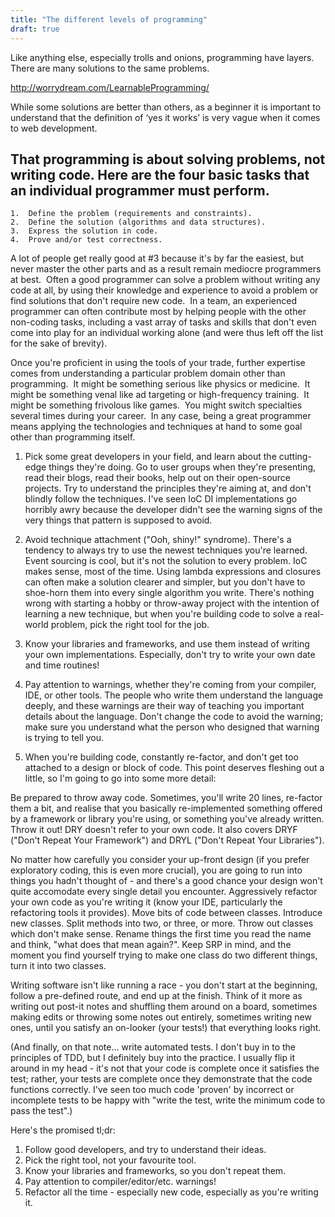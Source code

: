 ```yaml
---
title: "The different levels of programming"
draft: true
---
```


Like anything else, especially trolls and onions, programming have layers. There are many solutions to the same problems.

http://worrydream.com/LearnableProgramming/

While some solutions are better than others, as a beginner it is important to understand that the definition of ‘yes it works’ is very vague when it comes to web development.

## That programming is about solving problems, not writing code. Here are the four basic tasks that an individual programmer must perform.

	1.	Define the problem (requirements and constraints).
	2.	Define the solution (algorithms and data structures).
	3.	Express the solution in code.
	4.	Prove and/or test correctness.

A lot of people get really good at #3 because it's by far the easiest, but never master the other parts and as a result remain mediocre programmers at best.  Often a good programmer can solve a problem without writing any code at all, by using their knowledge and experience to avoid a problem or find solutions that don't require new code.  In a team, an experienced programmer can often contribute most by helping people with the other non-coding tasks, including a vast array of tasks and skills that don't even come into play for an individual working alone (and were thus left off the list for the sake of brevity).

Once you're proficient in using the tools of your trade, further expertise comes from understanding a particular problem domain other than programming.  It might be something serious like physics or medicine.  It might be something venal like ad targeting or high-frequency training.  It might be something frivolous like games.  You might switch specialties several times during your career.  In any case, being a great programmer means applying the technologies and techniques at hand to some goal other than programming itself.


1. Pick some great developers in your field, and learn about the cutting-edge things they're doing. Go to user groups when they're presenting, read their blogs, read their books, help out on their open-source projects. Try to understand the principles they're aiming at, and don't blindly follow the techniques. I've seen IoC DI implementations go horribly awry because the developer didn't see the warning signs of the very things that pattern is supposed to avoid.

2. Avoid technique attachment ("Ooh, shiny!" syndrome). There's a tendency to always try to use the newest techniques you're learned. Event sourcing is cool, but it's not the solution to every problem. IoC makes sense, most of the time. Using lambda expressions and closures can often make a solution clearer and simpler, but you don't have to shoe-horn them into every single algorithm you write. There's nothing wrong with starting a hobby or throw-away project with the intention of learning a new technique, but when you're building code to solve a real-world problem, pick the right tool for the job.

3. Know your libraries and frameworks, and use them instead of writing your own implementations. Especially, don't try to write your own date and time routines!

4. Pay attention to warnings, whether they're coming from your compiler, IDE, or other tools. The people who write them understand the language deeply, and these warnings are their way of teaching you important details about the language. Don't change the code to avoid the warning; make sure you understand what the person who designed that warning is trying to tell you.

5. When you're building code, constantly re-factor, and don't get too attached to a design or block of code. This point deserves fleshing out a little, so I'm going to go into some more detail:

Be prepared to throw away code. Sometimes, you'll write 20 lines, re-factor them a bit, and realise that you basically re-implemented something offered by a framework or library you're using, or something you've already written. Throw it out! DRY doesn't refer to your own code. It also covers DRYF ("Don't Repeat Your Framework") and DRYL ("Don't Repeat Your Libraries").

No matter how carefully you consider your up-front design (if you prefer exploratory coding, this is even more crucial), you are going to run into things you hadn't thought of - and there's a good chance your design won't quite accomodate every single detail you encounter. Aggressively refactor your own code as you're writing it (know your IDE, particularly the refactoring tools it provides). Move bits of code between classes. Introduce new classes. Split methods into two, or three, or more. Throw out classes which don't make sense. Rename things the first time you read the name and think, "what does that mean again?". Keep SRP in mind, and the moment you find yourself trying to make one class do two different things, turn it into two classes.

Writing software isn't like running a race - you don't start at the beginning, follow a pre-defined route, and end up at the finish. Think of it more as writing out post-it notes and shuffling them around on a board, sometimes making edits or throwing some notes out entirely, sometimes writing new ones, until you satisfy an on-looker (your tests!) that everything looks right.

(And finally, on that note... write automated tests. I don't buy in to the principles of TDD, but I definitely buy into the practice. I usually flip it around in my head - it's not that your code is complete once it satisfies the test; rather, your tests are complete once they demonstrate that the code functions correctly. I've seen too much code 'proven' by incorrect or incomplete tests to be happy with "write the test, write the minimum code to pass the test".)

Here's the promised tl;dr:

1. Follow good developers, and try to understand their ideas.
2. Pick the right tool, not your favourite tool.
3. Know your libraries and frameworks, so you don't repeat them.
4. Pay attention to compiler/editor/etc. warnings!
5. Refactor all the time - especially new code, especially as you're writing it.
